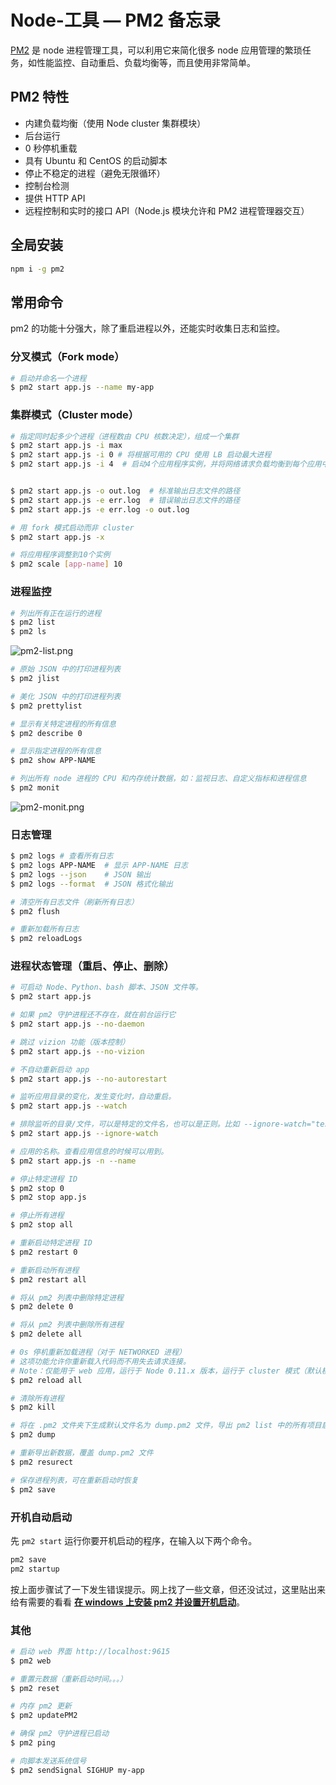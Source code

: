# Node-工具 — PM2 备忘录

[PM2](https://github.com/Unitech/pm2) 是 node 进程管理工具，可以利用它来简化很多 node 应用管理的繁琐任务，如性能监控、自动重启、负载均衡等，而且使用非常简单。

## PM2 特性

- 内建负载均衡（使用 Node cluster 集群模块）
- 后台运行
- 0 秒停机重载
- 具有 Ubuntu 和 CentOS 的启动脚本
- 停止不稳定的进程（避免无限循环）
- 控制台检测
- 提供 HTTP API
- 远程控制和实时的接口 API（Node.js 模块允许和 PM2 进程管理器交互）

## 全局安装

```bash
npm i -g pm2
```

## 常用命令

pm2 的功能十分强大，除了重启进程以外，还能实时收集日志和监控。

### 分叉模式（Fork mode）

```bash
# 启动并命名一个进程
$ pm2 start app.js --name my-app
```

### 集群模式（Cluster mode）

```bash
# 指定同时起多少个进程（进程数由 CPU 核数决定），组成一个集群
$ pm2 start app.js -i max
$ pm2 start app.js -i 0 # 将根据可用的 CPU 使用 LB 启动最大进程
$ pm2 start app.js -i 4  # 启动4个应用程序实例，并将网络请求负载均衡到每个应用中。


$ pm2 start app.js -o out.log  # 标准输出日志文件的路径
$ pm2 start app.js -e err.log  # 错误输出日志文件的路径
$ pm2 start app.js -e err.log -o out.log

# 用 fork 模式启动而非 cluster
$ pm2 start app.js -x

# 将应用程序调整到10个实例
$ pm2 scale [app-name] 10
```

### 进程监控

```bash
# 列出所有正在运行的进程
$ pm2 list
$ pm2 ls
```

![pm2-list.png](https://upload-images.jianshu.io/upload_images/18281896-7323a06d7f74660e.png?imageMogr2/auto-orient/strip%7CimageView2/2/w/1240)

```bash
# 原始 JSON 中的打印进程列表
$ pm2 jlist

# 美化 JSON 中的打印进程列表
$ pm2 prettylist

# 显示有关特定进程的所有信息
$ pm2 describe 0

# 显示指定进程的所有信息
$ pm2 show APP-NAME

# 列出所有 node 进程的 CPU 和内存统计数据，如：监视日志、自定义指标和进程信息
$ pm2 monit
```

![pm2-monit.png](https://upload-images.jianshu.io/upload_images/18281896-7b37b90a767f2a6e.png?imageMogr2/auto-orient/strip%7CimageView2/2/w/1240)

### 日志管理

```bash
$ pm2 logs # 查看所有日志
$ pm2 logs APP-NAME  # 显示 APP-NAME 日志
$ pm2 logs --json    # JSON 输出
$ pm2 logs --format  # JSON 格式化输出

# 清空所有日志文件（刷新所有日志）
$ pm2 flush

# 重新加载所有日志
$ pm2 reloadLogs
```

### 进程状态管理（重启、停止、删除）

```bash
# 可启动 Node、Python、bash 脚本、JSON 文件等。
$ pm2 start app.js

# 如果 pm2 守护进程还不存在，就在前台运行它
$ pm2 start app.js --no-daemon

# 跳过 vizion 功能（版本控制）
$ pm2 start app.js --no-vizion

# 不自动重新启动 app
$ pm2 start app.js --no-autorestart

# 监听应用目录的变化，发生变化时，自动重启。
$ pm2 start app.js --watch

# 排除监听的目录/文件，可以是特定的文件名，也可以是正则。比如 --ignore-watch="test node_modules "some scripts""
$ pm2 start app.js --ignore-watch

# 应用的名称。查看应用信息的时候可以用到。
$ pm2 start app.js -n --name

# 停止特定进程 ID
$ pm2 stop 0
$ pm2 stop app.js

# 停止所有进程
$ pm2 stop all

# 重新启动特定进程 ID
$ pm2 restart 0

# 重新启动所有进程
$ pm2 restart all

# 将从 pm2 列表中删除特定进程
$ pm2 delete 0

# 将从 pm2 列表中删除所有进程
$ pm2 delete all

# 0s 停机重新加载进程（对于 NETWORKED 进程）
# 这项功能允许你重新载入代码而不用失去请求连接。
# Note：仅能用于 web 应用，运行于 Node 0.11.x 版本，运行于 cluster 模式（默认模式）
$ pm2 reload all

# 清除所有进程
$ pm2 kill

# 将在 .pm2 文件夹下生成默认文件名为 dump.pm2 文件，导出 pm2 list 中的所有项目启动方式的数据
$ pm2 dump

# 重新导出新数据，覆盖 dump.pm2 文件
$ pm2 resurect

# 保存进程列表，可在重新启动时恢复
$ pm2 save
```

### 开机自动启动

先 `pm2 start` 运行你要开机启动的程序，在输入以下两个命令。

```bash
pm2 save
pm2 startup
```

按上面步骤试了一下发生错误提示。网上找了一些文章，但还没试过，这里贴出来给有需要的看看 **[在 windows 上安装 pm2 并设置开机启动](https://www.huaface.com/article/11)**。

### 其他

```bash
# 启动 web 界面 http://localhost:9615
$ pm2 web

# 重置元数据（重新启动时间。。。）
$ pm2 reset

# 内存 pm2 更新
$ pm2 updatePM2

# 确保 pm2 守护进程已启动
$ pm2 ping

# 向脚本发送系统信号
$ pm2 sendSignal SIGHUP my-app
```
